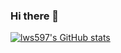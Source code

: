 ### Hi there 👋

[![lws597's GitHub stats](https://github-readme-stats.vercel.app/api?username=lws597&show_icons=true&theme=radical)](https://github.com/lws597/github-readme-stats)

<!--
**lws597/lws597** is a ✨ _special_ ✨ repository because its `README.md` (this file) appears on your GitHub profile.

Here are some ideas to get you started:

- 🔭 I’m currently working on ...
- 🌱 I’m currently learning ...
- 👯 I’m looking to collaborate on ...
- 🤔 I’m looking for help with ...
- 💬 Ask me about ...
- 📫 How to reach me: ...
- 😄 Pronouns: ...
- ⚡ Fun fact: ...
-->
